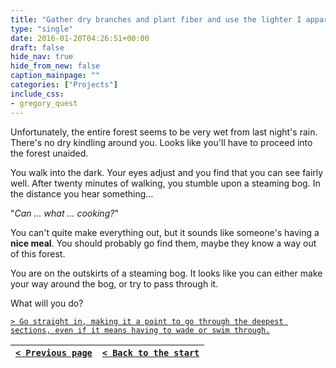 ```yaml
---
title: "Gather dry branches and plant fiber and use the lighter I apparently had on me earlier to make a torch."
type: "single"
date: 2016-01-20T04:26:51+00:00
draft: false
hide_nav: true
hide_from_new: false
caption_mainpage: ""
categories: ["Projects"]
include_css:
- gregory_quest
---
```


Unfortunately, the entire forest seems to be very wet from last night's rain. There's no dry kindling around you. Looks like you'll have to proceed into the forest unaided.

You walk into the dark. Your eyes adjust and you find that you can see fairly well. After twenty minutes of walking, you stumble upon a steaming bog. In the distance you hear something…

"*Can ... what ... cooking?*"

You can't quite make everything out, but it sounds like someone's having a **nice meal**. You should probably go find them, maybe they know a way out of this forest.

You are on the outskirts of a steaming bog. It looks like you can either make your way around the bog, or try to pass through it.

What will you do?

[``> Go straight in, making it a point to go through the deepest sections, even if it means having to wade or swim through.``](../6)

|[``< Previous page``](../4)|[``< Back to the start``](../)|
|---|---|